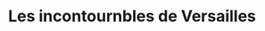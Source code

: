 ---
title: "Les incontournbles de Versailles"
url: /versailles/les-incontournbles-de-versailles/
shop: cadeau
---